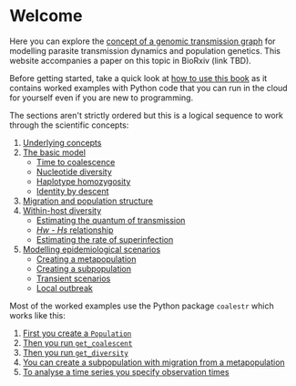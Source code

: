 # Welcome

Here you can explore the [concept of a genomic transmission graph](underlying-concepts.md) for modelling parasite transmission dynamics and population genetics.  This website accompanies a paper on this topic in BioRxiv (link TBD).

Before getting started, take a quick look at [how to use this book](how-to-use-this-book.md) as it contains worked examples with Python code that you can run in the cloud for yourself even if you are new to programming.

The sections aren't strictly ordered but this is a logical sequence to work through the scientific concepts:

1. [Underlying concepts](underlying-concepts.md)
1. [The basic model](basic-model.md)
   * [Time to coalescence](coalescence-time-basic.ipynb)
   * [Nucleotide diversity](nucleotide-diversity.ipynb)
   * [Haplotype homozygosity](haplotype-homozygosity.ipynb)
   * [Identity by descent](ibd.ipynb)
1. [Migration and population structure](migration-simple.ipynb)
1. [Within-host diversity](within-host.ipynb)
   * [Estimating the quantum of transmission](within-host-pi.ipynb)
   * [*Hw - Hs* relationship](hw-hs.ipynb)
   * [Estimating the rate of superinfection](fws-compare-methods.ipynb)
1. [Modelling epidemiological scenarios](epidemiological-scenarios.md)
   * [Creating a metapopulation](create-metapopulation.ipynb)
   * [Creating a subpopulation](create-subpopulation.ipynb)
   * [Transient scenarios](transient-scenarios.ipynb)
   * [Local outbreak](local-outbreak.ipynb)

Most of the worked examples use the Python package `coalestr` which works like this:

1. [First you create a `Population`](create-population.ipynb)
1. [Then you run `get_coalescent`](get-coalescent.ipynb)
1. [Then you run `get_diversity`](get-diversity.ipynb)
1. [You can create a subpopulation with migration from a metapopulation](create-subpopulation.ipynb)
1. [To analyse a time series you specify observation times](time-series.ipynb)